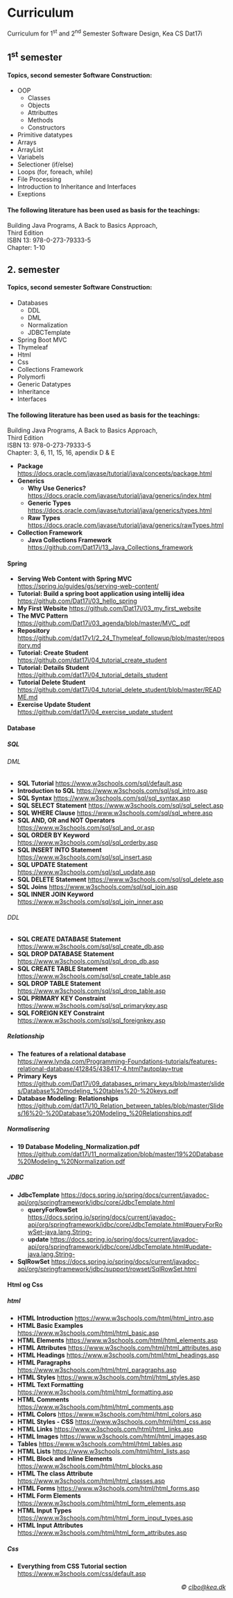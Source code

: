 # Curriculum
Curriculum for 1<sup>st</sup> and 2<sup>nd</sup> Semester Software Design, Kea CS Dat17i

## 1<sup>st</sup> semester   
#### Topics, second semester Software Construction:

* OOP
   * Classes
   * Objects
   * Attributtes
   * Methods
   * Constructors
* Primitive datatypes
* Arrays
* ArrayList
* Variabels
* Selectioner (if/else)
* Loops (for, foreach, while)
* File Processing
* Introduction to Inheritance and Interfaces
* Exeptions

#### The following literature has been used as basis for the teachings:

Building Java Programs, A Back to Basics Approach,     
Third Edition    
ISBN 13: 978-0-273-79333-5   
Chapter: 1-10 
  

## 2. semester
#### Topics, second semester Software Construction:
* Databases
	* DDL
	* DML
	* Normalization
	* JDBCTemplate  
* Spring Boot MVC
* Thymeleaf
* Html
* Css
* Collections Framework
* Polymorfi
* Generic Datatypes
* Inheritance
* Interfaces

#### The following literature has been used as basis for the teachings:

Building Java Programs, A Back to Basics Approach,     
Third Edition    
ISBN 13: 978-0-273-79333-5   
Chapter: 3, 6, 11, 15, 16, apendix D & E


* **Package** https://docs.oracle.com/javase/tutorial/java/concepts/package.html
* **Generics**
    * **Why Use Generics?** https://docs.oracle.com/javase/tutorial/java/generics/index.html
    * **Generic Types** https://docs.oracle.com/javase/tutorial/java/generics/types.html
    * **Raw Types** https://docs.oracle.com/javase/tutorial/java/generics/rawTypes.html
* **Collection Framework** 
	* **Java Collections Framework** https://github.com/Dat17i/13_Java_Collections_framework
    
#### Spring
* **Serving Web Content with Spring MVC** https://spring.io/guides/gs/serving-web-content/
* **Tutorial: Build a spring boot application using intellij idea** https://github.com/Dat17i/03_hello_spring 
* **My First Website** https://github.com/Dat17i/03_my_first_website
* **The MVC Pattern** https://github.com/Dat17i/03_agenda/blob/master/MVC_.pdf    
* **Repository** https://github.com/dat17v1/2_24_Thymeleaf_followup/blob/master/repository.md
* **Tutorial: Create Student** https://github.com/dat17i/04_tutorial_create_student
* **Tutorial: Details Student** https://github.com/dat17i/04_tutorial_details_student
* **Tutorial Delete Student** https://github.com/dat17i/04_tutorial_delete_student/blob/master/README.md
* **Exercise Update Student** https://github.com/dat17i/04_exercise_update_student


#### Database
##### SQL
###### DML
* **SQL Tutorial** https://www.w3schools.com/sql/default.asp
* **Introduction to SQL** https://www.w3schools.com/sql/sql_intro.asp
* **SQL Syntax** https://www.w3schools.com/sql/sql_syntax.asp
* **SQL SELECT Statement** https://www.w3schools.com/sql/sql_select.asp
* **SQL WHERE Clause** https://www.w3schools.com/sql/sql_where.asp
* **SQL AND, OR and NOT Operators** https://www.w3schools.com/sql/sql_and_or.asp
* **SQL ORDER BY Keyword** https://www.w3schools.com/sql/sql_orderby.asp
* **SQL INSERT INTO Statement** https://www.w3schools.com/sql/sql_insert.asp
* **SQL UPDATE Statement** https://www.w3schools.com/sql/sql_update.asp
* **SQL DELETE Statement** https://www.w3schools.com/sql/sql_delete.asp
* **SQL Joins** https://www.w3schools.com/sql/sql_join.asp
* **SQL INNER JOIN Keyword** https://www.w3schools.com/sql/sql_join_inner.asp

###### DDL
* **SQL CREATE DATABASE Statement** https://www.w3schools.com/sql/sql_create_db.asp
* **SQL DROP DATABASE Statement** https://www.w3schools.com/sql/sql_drop_db.asp
* **SQL CREATE TABLE Statement** https://www.w3schools.com/sql/sql_create_table.asp
* **SQL DROP TABLE Statement** https://www.w3schools.com/sql/sql_drop_table.asp
* **SQL PRIMARY KEY Constraint** https://www.w3schools.com/sql/sql_primarykey.asp
* **SQL FOREIGN KEY Constraint** https://www.w3schools.com/sql/sql_foreignkey.asp

##### Relationship

* **The features of a relational database** https://www.lynda.com/Programming-Foundations-tutorials/features-relational-database/412845/438417-4.html?autoplay=true
* **Primary Keys** https://github.com/Dat17i/09_databases_primary_keys/blob/master/slides/Database%20modeling_%20tables%20-%20keys.pdf
* **Database Modeling: Relationships** https://github.com/dat17i/10_Relation_between_tables/blob/master/Slides/16%20-%20Database%20Modeling_%20Relationships.pdf   

##### Normalisering
* **19 Database Modeling_Normalization.pdf** https://github.com/dat17i/11_normalization/blob/master/19%20Database%20Modeling_%20Normalization.pdf

##### JDBC
* **JdbcTemplate** https://docs.spring.io/spring/docs/current/javadoc-api/org/springframework/jdbc/core/JdbcTemplate.html
	* **queryForRowSet** https://docs.spring.io/spring/docs/current/javadoc-api/org/springframework/jdbc/core/JdbcTemplate.html#queryForRowSet-java.lang.String-
	* **update** https://docs.spring.io/spring/docs/current/javadoc-api/org/springframework/jdbc/core/JdbcTemplate.html#update-java.lang.String-	
* **SqlRowSet** https://docs.spring.io/spring/docs/current/javadoc-api/org/springframework/jdbc/support/rowset/SqlRowSet.html

#### Html og Css
##### html

* **HTML Introduction** https://www.w3schools.com/html/html_intro.asp
* **HTML Basic Examples** https://www.w3schools.com/html/html_basic.asp
* **HTML Elements** https://www.w3schools.com/html/html_elements.asp
* **HTML Attributes** https://www.w3schools.com/html/html_attributes.asp
* **HTML Headings** https://www.w3schools.com/html/html_headings.asp
* **HTML Paragraphs** https://www.w3schools.com/html/html_paragraphs.asp
* **HTML Styles** https://www.w3schools.com/html/html_styles.asp
* **HTML Text Formatting** https://www.w3schools.com/html/html_formatting.asp
* **HTML Comments** https://www.w3schools.com/html/html_comments.asp
* **HTML Colors** https://www.w3schools.com/html/html_colors.asp
* **HTML Styles - CSS** https://www.w3schools.com/html/html_css.asp
* **HTML Links** https://www.w3schools.com/html/html_links.asp
* **HTML Images** https://www.w3schools.com/html/html_images.asp
* **Tables** https://www.w3schools.com/html/html_tables.asp
* **HTML Lists** https://www.w3schools.com/html/html_lists.asp
* **HTML Block and Inline Elements** https://www.w3schools.com/html/html_blocks.asp
* **HTML The class Attribute** https://www.w3schools.com/html/html_classes.asp
* **HTML Forms** https://www.w3schools.com/html/html_forms.asp
* **HTML Form Elements** https://www.w3schools.com/html/html_form_elements.asp
* **HTML Input Types** https://www.w3schools.com/html/html_form_input_types.asp
* **HTML Input Attributes** https://www.w3schools.com/html/html_form_attributes.asp    

##### Css
* **Everything from CSS Tutorial section** https://www.w3schools.com/css/default.asp




_<div align="right">&copy; clbo@kea.dk</div>_

